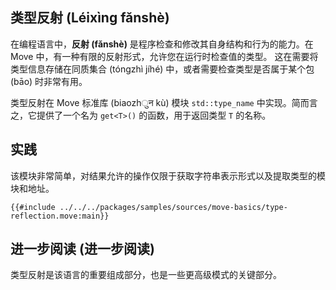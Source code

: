 ## 类型反射 (Léixìng fǎnshè)

在编程语言中，**反射 (fǎnshè)** 是程序检查和修改其自身结构和行为的能力。在 Move 中，有一种有限的反射形式，允许您在运行时检查值的类型。 这在需要将类型信息存储在同质集合 (tóngzhì jíhé) 中，或者需要检查类型是否属于某个包 (bāo) 时非常有用。

类型反射在 Move 标准库 (biaozhुन kù) 模块 `std::type_name` 中实现。简而言之，它提供了一个名为 `get<T>()` 的函数，用于返回类型 `T` 的名称。

## 实践

该模块非常简单，对结果允许的操作仅限于获取字符串表示形式以及提取类型的模块和地址。

```move
{{#include ../../../packages/samples/sources/move-basics/type-reflection.move:main}}
```

## 进一步阅读 (进一步阅读)

类型反射是该语言的重要组成部分，也是一些更高级模式的关键部分。
